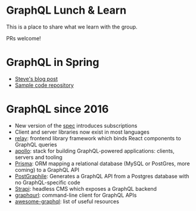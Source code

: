 # GraphQL Lunch & Learn

This is a place to share what we learn with the group. 

PRs welcome!

# GraphQL in Spring
- [Steve's blog post](https://medium.com/@ssolomon/writing-a-graphql-endpoint-in-spring-73fbe156c297)
- [Sample code repository](https://github.com/steven-solomon/graphql/tree/blog-post)

# GraphQL since 2016

- New version of the [spec](http://facebook.github.io/graphql/) introduces subscriptions
- Client and server libraries now exist in most languages
- [relay](https://facebook.github.io/relay/): frontend library framework which binds React components to GraphQL queries
- [apollo](https://www.apollographql.com/): stack for building GraphQL-powered applications: clients, servers and tooling
- [Prisma](https://www.prisma.io/): ORM mapping a relational database (MySQL or PostGres, more coming) to a GraphQL API
- [PostGraphile](https://www.graphile.org/): Generates a GraphQL API from a Postgres database with no GraphQL-specific code
- [Strapi](https://github.com/strapi/strapi): headless CMS which exposes a GraphQL backend
- [graphqurl](https://github.com/hasura/graphqurl): command-line client for GraphQL APIs
- [awesome-graphql](https://github.com/chentsulin/awesome-graphql): list of useful resources
